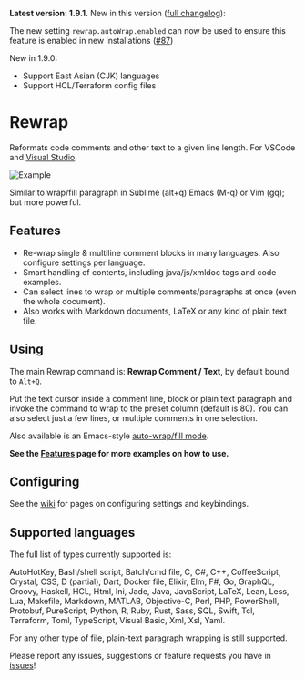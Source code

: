**Latest version: 1.9.1.** New in this version ([full 
changelog](https://github.com/stkb/vscode-rewrap/releases)):

The new setting `rewrap.autoWrap.enabled` can now be used to ensure this feature
is enabled in new installations ([#87](https://github.com/stkb/Rewrap/issues/87))

New in 1.9.0:
- Support East Asian (CJK) languages
- Support HCL/Terraform config files


# Rewrap

Reformats code comments and other text to a given line length. For VSCode and
[Visual Studio](https://marketplace.visualstudio.com/items?itemName=stkb.Rewrap-18980).

<!-- VS
![Example](https://github.com/stkb/Rewrap/raw/master/268780/1/example-smaller.png)
<!-- VSCODE -->
![Example](https://github.com/stkb/Rewrap/wiki/images/example.png)
<!-- -->

Similar to wrap/fill paragraph in Sublime (alt+q) Emacs (M-q) or Vim (gq); but
more powerful.


## Features ##

* Re-wrap single & multiline comment blocks in many languages. Also configure
  settings per language.
* Smart handling of contents, including java/js/xmldoc tags and code examples.
* Can select lines to wrap or multiple comments/paragraphs at once (even the whole document).
* Also works with Markdown documents, LaTeX or any kind of plain text file.


## Using ##

<!-- VS
Adds the **Rewrap Lines** item to the Edit menu, by default bound to `Alt+Q`.
<!-- VSCODE -->
The main Rewrap command is: **Rewrap Comment / Text**, by default bound to
`Alt+Q`.
<!-- -->

Put the text cursor inside a comment line, block or plain text paragraph and
invoke the command to wrap to the preset column (default is 80). You can also
select just a few lines, or multiple comments in one selection.

Also available is an Emacs-style [auto-wrap/fill
mode](https://github.com/stkb/Rewrap/wiki/Auto-wrap).

**See the [Features](https://github.com/stkb/Rewrap/wiki/Features) page for more
examples on how to use.**


## Configuring ##

<!-- VS
Go to _Tools -> Options -> Rewrap_ to configure.
<!-- -->

See the [wiki](https://github.com/stkb/vscode-rewrap/wiki) for pages on
configuring settings and keybindings.


## Supported languages ##

The full list of types currently supported is:

AutoHotKey, Bash/shell script, Batch/cmd file, C, C#, C++, CoffeeScript,
Crystal, CSS, D (partial), Dart, Docker file, Elixir, Elm, F#, Go, GraphQL,
Groovy, Haskell, HCL, Html, Ini, Jade, Java, JavaScript, LaTeX, Lean, Less, Lua,
Makefile, Markdown, MATLAB, Objective-C, Perl, PHP, PowerShell, Protobuf,
PureScript, Python, R, Ruby, Rust, Sass, SQL, Swift, Tcl, Terraform, Toml,
TypeScript, Visual Basic, Xml, Xsl, Yaml.

For any other type of file, plain-text paragraph wrapping is still supported.

Please report any issues, suggestions or feature requests you have in
[issues](https://github.com/stkb/Rewrap/issues)!
